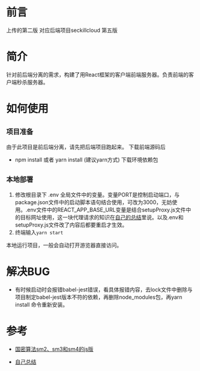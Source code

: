 # 前言
上传的第二版
对应后端项目seckillcloud 第五版

# 简介
针对前后端分离的需求，构建了用React框架的客户端前端服务器。负责前端的客户端秒杀服务器。

# 如何使用
## `项目准备`
由于此项目是前后端分离，请先把后端项目跑起来。
下载前端源码后
- npm install   或者 yarn install (建议yarn方式)
下载环境依赖包
## `本地部署`
1. 修改根目录下 .env 全局文件中的变量。变量PORT是控制启动端口，与package.json文件中的启动脚本语句结合使用，可改为3000，无妨使用。.env文件中的REACT_APP_BASE_URL变量是结合setupProxy.js文件中的目标网址使用，这一块代理请求的知识在[自己的总结](./THINK.md)里说。以及.env和setupProxy.js文件改了内容后都要重启才生效。
2. 终端输入```yarn start```

本地运行项目，一般会自动打开游览器直接访问。

# 解决BUG
- 有时候启动时会报错babel-jest错误，看具体报错内容，去lock文件中删除与项目制定babel-jest版本不符的依赖，再删除node_modules包，再yarn install 命令重新安装。

# 参考
- [国密算法sm2、sm3和sm4的js版](https://github.com/JuneAndGreen/sm-crypto)

- [自己总结](./THINK.md)
